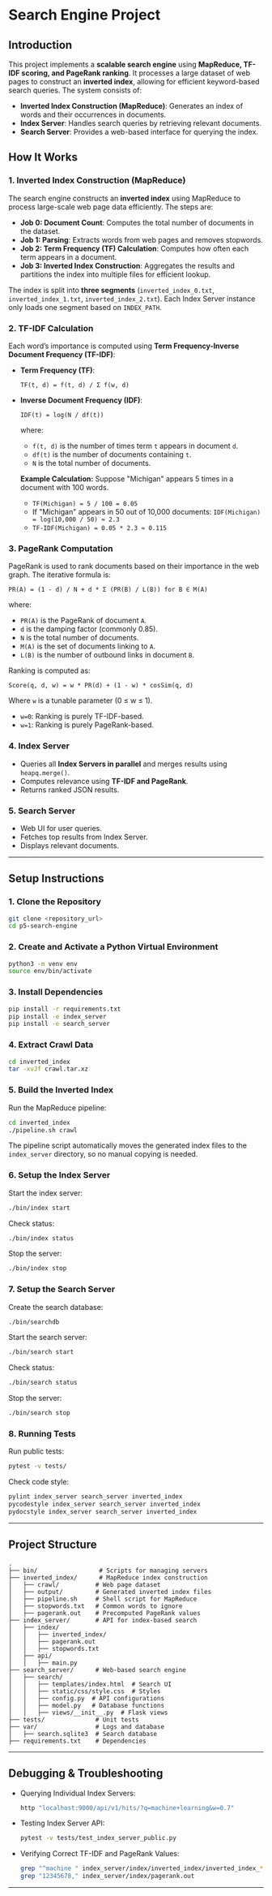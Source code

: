 # **Search Engine Project**

## **Introduction**
This project implements a **scalable search engine** using **MapReduce, TF-IDF scoring, and PageRank ranking**. It processes a large dataset of web pages to construct an **inverted index**, allowing for efficient keyword-based search queries. The system consists of:

- **Inverted Index Construction (MapReduce)**: Generates an index of words and their occurrences in documents.
- **Index Server**: Handles search queries by retrieving relevant documents.
- **Search Server**: Provides a web-based interface for querying the index.

## **How It Works**

### **1. Inverted Index Construction (MapReduce)**

The search engine constructs an **inverted index** using MapReduce to process large-scale web page data efficiently. The steps are:

- **Job 0: Document Count**: Computes the total number of documents in the dataset.
- **Job 1: Parsing**: Extracts words from web pages and removes stopwords.
- **Job 2: Term Frequency (TF) Calculation**: Computes how often each term appears in a document.
- **Job 3: Inverted Index Construction**: Aggregates the results and partitions the index into multiple files for efficient lookup.

The index is split into **three segments** (`inverted_index_0.txt`, `inverted_index_1.txt`, `inverted_index_2.txt`). Each Index Server instance only loads one segment based on `INDEX_PATH`.

### **2. TF-IDF Calculation**

Each word’s importance is computed using **Term Frequency-Inverse Document Frequency (TF-IDF)**:

- **Term Frequency (TF)**:

  `TF(t, d) = f(t, d) / Σ f(w, d)`

- **Inverse Document Frequency (IDF)**:

  `IDF(t) = log(N / df(t))`

  where:
  - `f(t, d)` is the number of times term `t` appears in document `d`.
  - `df(t)` is the number of documents containing `t`.
  - `N` is the total number of documents.

  **Example Calculation:**
  Suppose "Michigan" appears 5 times in a document with 100 words.
  - `TF(Michigan) = 5 / 100 = 0.05`
  - If "Michigan" appears in 50 out of 10,000 documents:
    `IDF(Michigan) = log(10,000 / 50) ≈ 2.3`
  - `TF-IDF(Michigan) = 0.05 * 2.3 ≈ 0.115`

### **3. PageRank Computation**

PageRank is used to rank documents based on their importance in the web graph. The iterative formula is:

`PR(A) = (1 - d) / N + d * Σ (PR(B) / L(B)) for B ∈ M(A)`

where:
- `PR(A)` is the PageRank of document `A`.
- `d` is the damping factor (commonly 0.85).
- `N` is the total number of documents.
- `M(A)` is the set of documents linking to `A`.
- `L(B)` is the number of outbound links in document `B`.

Ranking is computed as:

`Score(q, d, w) = w * PR(d) + (1 - w) * cosSim(q, d)`

Where `w` is a tunable parameter (0 ≤ w ≤ 1).

- `w=0`: Ranking is purely TF-IDF-based.
- `w=1`: Ranking is purely PageRank-based.

### **4. Index Server**

- Queries all **Index Servers in parallel** and merges results using `heapq.merge()`.
- Computes relevance using **TF-IDF and PageRank**.
- Returns ranked JSON results.

### **5. Search Server**

- Web UI for user queries.
- Fetches top results from Index Server.
- Displays relevant documents.

---

## **Setup Instructions**

### **1. Clone the Repository**

```bash
git clone <repository_url>
cd p5-search-engine
```

### **2. Create and Activate a Python Virtual Environment**

```bash
python3 -m venv env
source env/bin/activate
```

### **3. Install Dependencies**

```bash
pip install -r requirements.txt
pip install -e index_server
pip install -e search_server
```

### **4. Extract Crawl Data**

```bash
cd inverted_index
tar -xvJf crawl.tar.xz
```

### **5. Build the Inverted Index**

Run the MapReduce pipeline:

```bash
cd inverted_index
./pipeline.sh crawl
```

The pipeline script automatically moves the generated index files to the `index_server` directory, so no manual copying is needed.

### **6. Setup the Index Server**

Start the index server:

```bash
./bin/index start
```

Check status:

```bash
./bin/index status
```

Stop the server:

```bash
./bin/index stop
```

### **7. Setup the Search Server**

Create the search database:

```bash
./bin/searchdb
```

Start the search server:

```bash
./bin/search start
```

Check status:

```bash
./bin/search status
```

Stop the server:

```bash
./bin/search stop
```

### **8. Running Tests**

Run public tests:

```bash
pytest -v tests/
```

Check code style:

```bash
pylint index_server search_server inverted_index
pycodestyle index_server search_server inverted_index
pydocstyle index_server search_server inverted_index
```

---

## **Project Structure**

```
.
├── bin/                 # Scripts for managing servers
├── inverted_index/      # MapReduce index construction
│   ├── crawl/          # Web page dataset
│   ├── output/         # Generated inverted index files
│   ├── pipeline.sh     # Shell script for MapReduce
│   ├── stopwords.txt   # Common words to ignore
│   ├── pagerank.out    # Precomputed PageRank values
├── index_server/       # API for index-based search
│   ├── index/
│   │   ├── inverted_index/
│   │   ├── pagerank.out
│   │   ├── stopwords.txt
│   ├── api/
│   │   ├── main.py
├── search_server/      # Web-based search engine
│   ├── search/
│   │   ├── templates/index.html  # Search UI
│   │   ├── static/css/style.css  # Styles
│   │   ├── config.py  # API configurations
│   │   ├── model.py   # Database functions
│   │   ├── views/__init__.py  # Flask views
├── tests/              # Unit tests
├── var/                # Logs and database
│   ├── search.sqlite3  # Search database
├── requirements.txt    # Dependencies
```

---

## **Debugging & Troubleshooting**

- Querying Individual Index Servers:
  ```bash
  http "localhost:9000/api/v1/hits/?q=machine+learning&w=0.7"
  ```
- Testing Index Server API:
  ```bash
  pytest -v tests/test_index_server_public.py
  ```
- Verifying Correct TF-IDF and PageRank Values:
  ```bash
  grep "^machine " index_server/index/inverted_index/inverted_index_*.txt
  grep "12345678," index_server/index/pagerank.out
  ```

---


